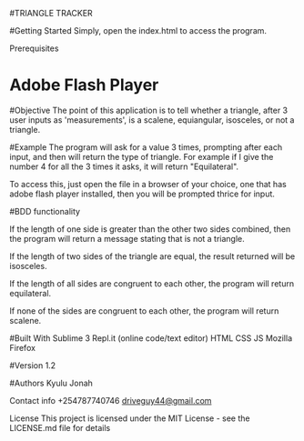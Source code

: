 
#TRIANGLE TRACKER

#Getting Started
Simply, open the index.html to access the program.

Prerequisites
# Adobe Flash Player


#Objective
 The point of this application is to tell whether a triangle, after 3 user inputs as 'measurements', is a scalene, equiangular, isosceles, or not a triangle.

#Example
The program will ask for a value 3 times, prompting after each input, and then will return the type of triangle.
 For example if I give the number 4 for all the 3 times it asks, it will return "Equilateral".

To access this, just open the file in a browser of your choice, one that has adobe flash player installed, then you will be prompted thrice for input.

#BDD functionality

If the length of one side is greater than the other two sides combined, then the program will return a message stating that is not a triangle.

If the length of two sides of the triangle are equal, the result returned will be isosceles.

If the length of all sides are congruent to each other, the program will return equilateral.

If none of the sides are congruent to each other, the program will return scalene.
 

#Built With
Sublime 3
Repl.it (online code/text editor)
HTML
CSS
JS
Mozilla Firefox

#Version
1.2

#Authors
Kyulu Jonah

Contact info
+254787740746
driveguy44@gmail.com

License
This project is licensed under the MIT License - see the LICENSE.md file for details